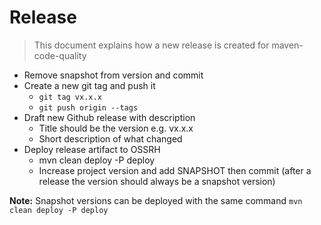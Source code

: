# Release

> This document explains how a new release is created for maven-code-quality

* Remove snapshot from version and commit
* Create a new git tag and push it
  * `git tag vx.x.x`
  * `git push origin --tags`
* Draft new Github release with description
  * Title should be the version e.g. vx.x.x
  * Short description of what changed
* Deploy release artifact to OSSRH
  * mvn clean deploy -P deploy
  * Increase project version and add SNAPSHOT then commit (after a release the version should always be a snapshot version)

**Note:** Snapshot versions can be deployed with the same command `mvn clean deploy -P deploy`
